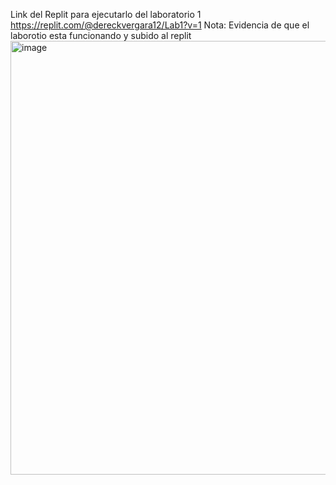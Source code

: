 Link del Replit para ejecutarlo del laboratorio 1
https://replit.com/@dereckvergara12/Lab1?v=1 
Nota: Evidencia de que el laborotio esta funcionando y subido al replit
<img width="1330" height="694" alt="image" src="https://github.com/user-attachments/assets/1f03ae40-9f08-49ed-9f35-1297ec6a4081" />
